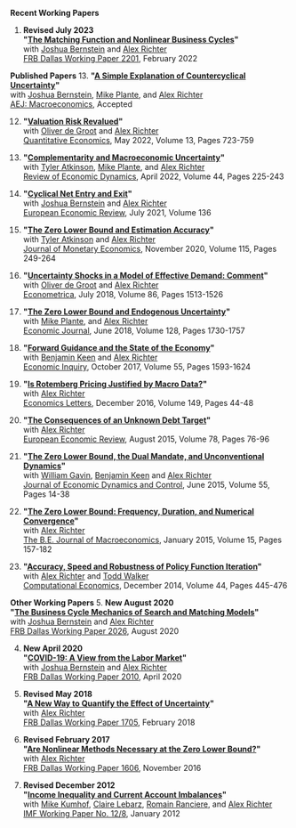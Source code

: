 **Recent Working Papers**
1. **Revised July 2023**  
**"[The Matching Function and Nonlinear Business Cycles](papers/BRT-nonlinearities.md)"**  
with [Joshua Bernstein](https://www.linkedin.com/in/joshua-bernstein-47baa332) and [Alex Richter](http://www.alexrichterecon.com/)  
[FRB Dallas Working Paper 2201](https://doi.org/10.24149/wp2201), February 2022


**Published Papers**
13. **"[A Simple Explanation of Countercyclical Uncertainty](papers/BPRT-uncertainty.md)"**  
with [Joshua Bernstein](https://www.linkedin.com/in/joshua-bernstein-47baa332), [Mike Plante](https://sites.google.com/site/michaelplanteecon/), and [Alex Richter](http://www.alexrichterecon.com/)  
[AEJ: Macroeconomics](https://www.aeaweb.org/journals/mac), Accepted

12. **"[Valuation Risk Revalued](papers/DRT_ValuationRisk.md)"**  
with [Oliver de Groot](https://sites.google.com/site/oliverdegroot/) and [Alex Richter](http://www.alexrichterecon.com/)  
[Quantitative Economics](https://doi.org/10.3982/QE1779), May 2022, Volume 13, Pages 723-759

11. **"[Complementarity and Macroeconomic Uncertainty](papers/APRT_CES.md)"**  
with [Tyler Atkinson](https://www.dallasfed.org/research/economists/atkinson.aspx), [Mike Plante](https://sites.google.com/site/michaelplanteecon/), and [Alex Richter](http://www.alexrichterecon.com/)  
[Review of Economic Dynamics](https://doi.org/10.1016/j.red.2021.03.003), April 2022, Volume 44, Pages 225-243

10. **"[Cyclical Net Entry and Exit](papers/BRT_EntryExit.md)"**  
with [Joshua Bernstein](https://www.linkedin.com/in/joshua-bernstein-47baa332) and [Alex Richter](http://www.alexrichterecon.com/)  
[European Economic Review](https://doi.org/10.1016/j.euroecorev.2021.103752), July 2021, Volume 136

9. **"[The Zero Lower Bound and Estimation Accuracy](papers/ART_Estimation.md)"**  
with [Tyler Atkinson](https://www.dallasfed.org/research/economists/atkinson.aspx) and [Alex Richter](http://www.alexrichterecon.com/)  
[Journal of Monetary Economics](https://doi.org/10.1016/j.jmoneco.2019.06.007), November 2020, Volume 115, Pages 249-264

8. **"[Uncertainty Shocks in a Model of Effective Demand: Comment](papers/DRT_comment.md)"**  
with [Oliver de Groot](https://sites.google.com/site/oliverdegroot/) and [Alex Richter](http://www.alexrichterecon.com/)  
[Econometrica](https://doi.org/10.3982/ECTA15405), July 2018, Volume 86, Pages 1513-1526

7. **"[The Zero Lower Bound and Endogenous Uncertainty](papers/PRT_Uncertainty.md)"**  
with [Mike Plante](https://sites.google.com/site/michaelplanteecon/), and [Alex Richter](http://www.alexrichterecon.com/)  
[Economic Journal](http://dx.doi.org/10.1111/ecoj.12445), June 2018, Volume 128, Pages 1730-1757

6. **"[Forward Guidance and the State of the Economy](papers/KRT_Forward_Guidance.md)"**  
with [Benjamin Keen](http://benjaminkeen.oucreate.com/) and [Alex Richter](http://www.alexrichterecon.com/)  
[Economic Inquiry](http://dx.doi.org/10.1111/ecin.12466), October 2017, Volume 55, Pages 1593-1624

5. **"[Is Rotemberg Pricing Justified by Macro Data?](papers/RT_Pricing_Comparison.md)"**  
with [Alex Richter](http://www.alexrichterecon.com/)  
[Economics Letters](http://dx.doi.org/10.1016/j.econlet.2016.10.011), December 2016, Volume 149, Pages 44-48

4. **"[The Consequences of an Unknown Debt Target](papers/RT_debttargets.md)"**  
with [Alex Richter](http://www.alexrichterecon.com/)  
[European Economic Review](http://dx.doi.org/10.1016/j.euroecorev.2015.05.002), August 2015, Volume 78, Pages 76-96

3. **"[The Zero Lower Bound, the Dual Mandate, and Unconventional Dynamics](papers/GKRT_ZLB.md)"**  
with [William Gavin](https://research.stlouisfed.org/econ/gavin/jp/), [Benjamin Keen](http://benjaminkeen.oucreate.com/) and [Alex Richter](http://www.alexrichterecon.com/)  
[Journal of Economic Dynamics and Control](http://dx.doi.org/10.1016/j.jedc.2015.03.007), June 2015, Volume 55, Pages 14-38

2. **"[The Zero Lower Bound: Frequency, Duration, and Numerical Convergence](papers/RT_ZLBconvergence.md)"**  
with [Alex Richter](http://www.alexrichterecon.com/)  
[The B.E. Journal of Macroeconomics](http://dx.doi.org/10.1515/bejm-2013-0185), January 2015, Volume 15, Pages 157-182

1. **"[Accuracy, Speed and Robustness of Policy Function Iteration](papers/RTW_Numerical.md)"**  
with [Alex Richter](http://www.alexrichterecon.com/) and [Todd Walker](https://economics.indiana.edu/about/faculty/walker-todd.html)  
[Computational Economics](http://dx.doi.org/10.1007/s10614-013-9399-2), December 2014, Volume 44, Pages 445-476

**Other Working Papers**
5. **New August 2020**  
**"[The Business Cycle Mechanics of Search and Matching Models](papers/BRT-RBC-Mechanics.md)"**  
with [Joshua Bernstein](https://www.linkedin.com/in/joshua-bernstein-47baa332) and [Alex Richter](http://www.alexrichterecon.com/)  
[FRB Dallas Working Paper 2026](https://doi.org/10.24149/wp2026), August 2020

4. **New April 2020**  
**"[COVID-19: A View from the Labor Market](papers/BRT-covid19.md)"**  
with [Joshua Bernstein](https://www.linkedin.com/in/joshua-bernstein-47baa332) and [Alex Richter](http://www.alexrichterecon.com/)  
[FRB Dallas Working Paper 2010](https://doi.org/10.24149/wp2010), April 2020

3. **Revised May 2018**  
**"[A New Way to Quantify the Effect of Uncertainty](papers/RT_macro_uncertainty.md)"**  
with [Alex Richter](http://www.alexrichterecon.com/)  
[FRB Dallas Working Paper 1705](https://doi.org/10.24149/wp1705r1), February  2018

2. **Revised February 2017**  
**"[Are Nonlinear Methods Necessary at the Zero Lower Bound?](papers/RT_NonlinearMethods.md)"**  
with [Alex Richter](http://www.alexrichterecon.com/)  
[FRB Dallas Working Paper 1606](https://www.dallasfed.org/research/papers/2016/wp1606), November  2016

1. **Revised December 2012**  
**"[Income Inequality and Current Account Imbalances](papers/KLRRT_Inequality.md)"**  
with [Mike Kumhof](http://michaelkumhof.weebly.com/), [Claire Lebarz](https://www.linkedin.com/in/clairelebarz/), [Romain Ranciere](https://rranciere.academia.edu/), and [Alex Richter](http://www.alexrichterecon.com/)  
[IMF Working Paper No. 12/8](http://www.imf.org/external/pubs/cat/longres.aspx?sk=25606.0), January 2012